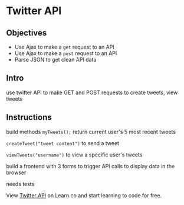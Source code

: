 # Twitter API

## Objectives
+ Use Ajax to make a `get` request to an API
+ Use Ajax to make a `post` request to an API
+ Parse JSON to get clean API data

## Intro
use twitter API to make GET and POST requests to create tweets, view tweets


## Instructions

build methods `myTweets();` return current user's 5 most recent tweets

`createTweet("tweet content")` to send a tweet

`viewTweets("username")` to view a specific user's tweets

build a frontend with 3 forms to trigger API calls to display data in the browser

needs tests
<p data-visibility='hidden'>View <a href='https://learn.co/lessons/js-apis-lab' title='Twitter API'>Twitter API</a> on Learn.co and start learning to code for free.</p>
